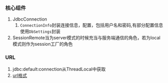 ### 核心组件
1. JdbcConnection
    1. `ConnectionInfo`封装连接信息，配置，包括用户名和密码,有部分配置信息使用`DbSettings`封装
2. SessionRemote当为server模式的时候充当与服务端通信的角色，若为local模式则作为session工厂的角色







### URL

1. jdbc:default:connection从ThreadLocal中获取
2. [url格式](http://www.h2database.com/html/features.html#database_url)






